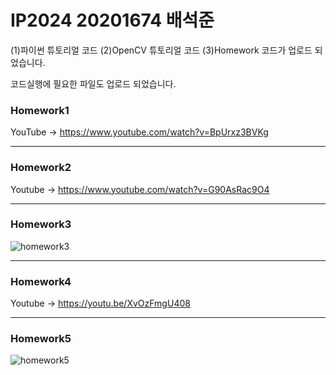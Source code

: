 # IP2024 20201674 배석준
(1)파이썬 튜토리얼 코드 (2)OpenCV 튜토리얼 코드 (3)Homework 코드가 업로드 되었습니다.

코드실행에 필요한 파일도 업로드 되었습니다. 
### Homework1
YouTube -> https://www.youtube.com/watch?v=BpUrxz3BVKg


--------------------------------------------
### Homework2
Youtube -> https://www.youtube.com/watch?v=G90AsRac9O4


--------------------------------------------
### Homework3
![homework3](https://github.com/user-attachments/assets/2469eb55-a705-45b8-b57f-2e624200f16c)



--------------------------------------------
### Homework4
Youtube -> https://youtu.be/XvOzFmgU408

--------------------------------------------
### Homework5
![homework5](https://github.com/user-attachments/assets/781838b4-587a-4aae-b307-117e1ce4f8e6)
